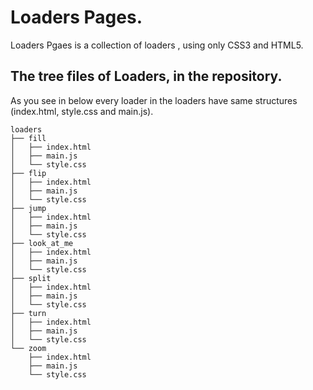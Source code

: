 # Loaders Pages.
Loaders Pgaes is a collection of loaders , using only CSS3 and HTML5.

## The tree files of Loaders, in the repository.

As you see in below every loader in the loaders have same structures (index.html, style.css and main.js).

    loaders
    ├── fill
    │   ├── index.html
    │   ├── main.js
    │   └── style.css
    ├── flip
    │   ├── index.html
    │   ├── main.js
    │   └── style.css
    ├── jump
    │   ├── index.html
    │   ├── main.js
    │   └── style.css
    ├── look_at_me
    │   ├── index.html
    │   ├── main.js
    │   └── style.css
    ├── split
    │   ├── index.html
    │   ├── main.js
    │   └── style.css
    ├── turn
    │   ├── index.html
    │   ├── main.js
    │   └── style.css
    └── zoom
        ├── index.html
        ├── main.js
        └── style.css

